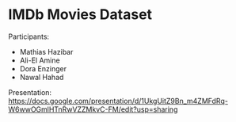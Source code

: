 <h1>IMDb Movies Dataset </h1>

Participants:

* Mathias Hazibar
* Ali-El Amine
* Dora Enzinger
* Nawal Hahad


Presentation:
https://docs.google.com/presentation/d/1UkgUitZ9Bn_m4ZMFdRq-W6wwOGmlHTnRwVZZMkvC-FM/edit?usp=sharing
